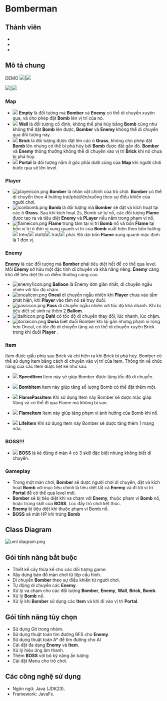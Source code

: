 # Bomberman
## Thành viên
-
-
-
## Mô tả chung
DEMO
![](src/main/resources/assets/textures/demo1.png)|![](src/main/resources/assets/textures/demo2.png)
        
![](src/main/resources/assets/textures/demo3.png)|![](src/main/resources/assets/textures/demo4.png)
### Map
- ![](src/main/resources/assets/textures/empty.png) **Empty** là đối tượng mà **Bomber** và **Enemy** có thể di chuyển xuyên qua, và cho phép đặt **Bomb** lên vị trí của nó.
- ![](src/main/resources/assets/textures/wall.png) **Wall** là đối tượng cố định, không thể phá hủy bằng **Bomb** cũng như không thể đặt **Bomb** lên được, **Bomber** và **Enemy** không thể di chuyển qua đối tượng này.
- ![](src/main/resources/assets/textures/brick.png) **Brick** là đối tượng được đặt lên các ô **Grass**, không cho phép đặt **Bomb** lên nhưng có thể bị phá hủy bởi **Bomb** được đặt gần đó. **Bomber** và **Enemy** thông thường không thể di chuyển vào vị trí **Brick** khi nó chưa bị phá hủy.
- ![](src/main/resources/assets/textures/portal.png) **Portal** là đối tượng nằm ở góc phải dưới cùng của **Map** khi người chơi bước qua sẽ lên level.  
### Player
- ![playericon.png](src/main/resources/assets/textures/playericon.png) **Bomber** là nhân vật chính của trò chơi. **Bomber** có thể di chuyển theo 4 hướng trái/phải/lên/xuống theo sự điều khiển của người chơi.
- ![iconbomb.png](src/main/resources/assets/textures/iconbomb.png) **Bomb** là đối tượng mà **Bomber** sẽ đặt và kích hoạt tại các ô **Grass**. Sau khi kích hoạt 2s, Bomb sẽ tự nổ, các đối tượng **Flame** được tạo ra và tiêu diệt **Enemy** và **PLayer** nếu nằm trong phạm vi nổ.
- ![flameicon.png](src/main/resources/assets/textures/flameicon.png) **Flame** trung tâm tại vị trí **Bomb** nổ và bốn **Flame** tại bốn vị trí ô đơn vị xung quanh vị trí của **Bomb** xuất hiện theo bốn hướng ![](resources/assets/textures/top_flame.png) trên/![](resources/assets/textures/botbot_flame.png) dưới/![](resources/assets/textures/left_flame.png) trái/![](resources/assets/textures/right_flame.png) phải. Độ dài bốn **Flame** xung quanh mặc định là 1 đơn vị.
### Enemy
**Enemy** là các đối tượng mà **Bomber** phải tiêu diệt hết để có thể qua level. Mỗi **Enemy** sở hữu một đặc tính di chuyển và khả năng riêng. **Enemy** càng khó để tiêu diệt thì có điểm thưởng càng cao.
- ![enemy1icon.png](src/main/resources/assets/textures/enemy1icon.png) **Balloon** là Enemy đơn giản nhất, di chuyển ngẫu nhiên với tốc độ chậm.
- ![onealicon.png](src/main/resources/assets/textures/onealicon.png) **Oneal** di chuyển ngẫu nhiên khi **Player** chưa vào tầm phát hiện, khi **Player** vào tầm nó sẽ truy đuổi.
- ![passicon.png](src/main/resources/assets/textures/passicon.png) **Pass** di chuyển ngẫu nhiên với tốc độ khá nhanh. Khi bị tiêu diệt sẽ sinh ra thêm 2 **Ballom**.
- ![dalhicon.png](src/main/resources/assets/textures/dalhicon.png) **Dahl** có tốc độ di chuyển thay đổi, lúc nhanh, lúc chậm.
- ![doriaicon.png](src/main/resources/assets/textures/doriaicon.png) **Doria** biết đuổi Bomber khi lại gần nhưng phạm vi rộng hơn Oneal, có tốc độ di chuyển tăng và có thể di chuyển xuyên Brick trong khi đuổi **Player** .
### Item
*Item* được giấu phía sau Brick và chỉ hiện ra khi Brick bị phá hủy. Bomber có thể sử dụng Item bằng cách di chuyển vào vị trí của Item. Thông tin về chức năng của các Item được liệt kê như sau:

- ![](src/main/resources/assets/textures/powerup_speed.png) **SpeedItem** Item này sẽ giúp Bomber được tăng tốc độ di chuyển.

- ![](src/main/resources/assets/textures/powerup_bombs.png) **BombItem** Item này giúp tăng số lượng Bomb có thể đặt thêm một.

- ![](src/main/resources/assets/textures/powerup_flamepass.png) **FlamePassItem** Khi sử dụng Item này Bomber sẽ được mặc giáp Vàng và có thể đi qua Flame mà không bị sao.

- ![](src/main/resources/assets/textures/powerup_flames.png) **FlameItem** Item này giúp tăng phạm vi ảnh hưởng của Bomb khi nổ.

- ![](src/main/resources/assets/textures/powerup_life.png) **LifeItem** Khi sử dụng Item này Bomber sẽ được tăng thêm 1 mạng nữa.
### BOSS!!!
- ![](src/main/resources/assets/textures/bossidle.gif) **BOSS** là kẻ đứng ở màn 4 có 3 skill đặc biệt nhưng không biết di chuyển.

### Gameplay
- Trong một màn chơi, **Bomber** sẽ được người chơi di chuyển, đặt và kích hoạt **Bomb** với mục tiêu chính là tiêu diệt tất cả **Enemy** và đi tới vị trí **Portal** để có thể qua level mới.
- **Bomber** sẽ bị tiêu diệt khi va chạm với **Enemy**, thuộc phạm vi **Bomb** nổ, hoặc trúng skill của **BOSS**. Lúc đấy trò chơi kết thúc.
- **Enemy** bị tiêu diệt khi thuộc phạm vi Bomb nổ.
- **BOSS** sẽ mất HP khi trúng **Bomb**
## Class Diagram
![uml diagram.png](src/main/resources/assets/uml%20diagram.png)
## Gói tính năng bắt buộc
- Thiết kế cây thừa kế cho các đối tượng game.
- Xây dựng bản đồ màn chơi từ tệp cấu hình.			
- Di chuyển **Bomber** theo sự điều khiển từ người chơi.
- Tự động di chuyển các **Enemy**.
- Xử lý va chạm cho các đối tượng **Bomber**, **Enemy**, **Wall**, **Brick**, **Bomb**.
- Xử lý **Bomb** nổ.
- Xử lý khi **Bomber** sử dụng các **Item** và khi đi vào vị trí **Portal**.
## Gói tính năng tùy chọn
- Sử dụng Git trong nhóm.
- Sử dụng thuật toán tìm đường BFS cho **Enemy**.
- Sử dụng thuật toán A* để tìm đường cho AI
- Cài đặt đa dạng **Enemy** và **Item**.
- Xử lý hiệu ứng âm thanh.
- Thêm **BOSS** với bộ kỹ năng ấn tượng
- Cài đặt Menu cho trò chơi.
## Các công nghệ sử dụng
- Ngôn ngữ: Java (JDK23).
- Framework: JavaFx.

